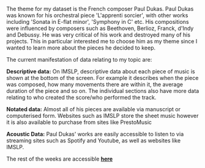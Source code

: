 The theme for my dataset is the French composer Paul Dukas. Paul Dukas was known for his orchestral piece 'L'apprenti sorcier', with other works including 'Sonata in E-flat minor', 'Symphony in C' etc. His compositions were influenced by composers such as Beethoven, Berlioz, Franck, d'Indy and Debussy. He was very critical of his work and destroyed many of his projects. This in particular interested me to choose him as my theme since I wanted to learn more about the pieces he decided to keep.


The current manifestation of data relating to my topic are: 

**Descriptive data:** On IMSLP, descriptive data about each piece of music is shown at the bottom of the screen. For example it describes when the piece was composed, how many movements there are within it, the average duration of the piece and so on. The individual sections also have more data relating to who created the score/who performed the track.

**Notated data:** Almost all of his pieces are available via manuscript or computerised form. Websites such as IMSLP store the sheet music however it is also available to purchase from sites like PrestoMusic

**Acoustic Data:** Paul Dukas' works are easily accessible to listen to via streaming sites such as Spotify and Youtube, as well as websites like IMSLP.

The rest of the weeks are accessible **[here](https://anmol-d21.github.io/MCA-2021/week_1/week1.html)**
